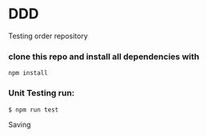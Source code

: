 # DDD
Testing order repository

### clone this repo and install all dependencies with
```
npm install
```

### Unit Testing run:
```
$ npm run test
```

Saving
